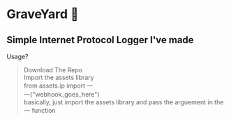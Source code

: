 # GraveYard 👻
## Simple Internet Protocol Logger I've made

Usage?
> Download The Repo <br />
> Import the assets library <br />
> from assets.ip import 一 <br />
> 一("webhook_goes_here") <br />
> basically, just import the assets library and pass the arguement in the 一 function
